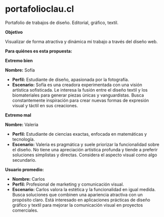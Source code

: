 # portafolioclau.cl
Portafolio de trabajos de diseño. Editorial, gráfico, textil.

**Objetivo** 

Visualizar de forma atractiva y dinámica mi trabajo a través del diseño web.

**Para quiénes es esta propuesta:**

**Extremo bien**

  **Nombre:** Sofía
   - **Perfil:** Estudiante de diseño, apasionada por la fotografía.
   - **Escenario:** Sofía es una creadora experimentada con una visión artística sofisticada. Le interesa la fusión entre el diseño textil y los biomateriales para generar piezas únicas y vanguardistas. Busca constantemente inspiración para crear nuevas formas de expresión visual y táctil en sus creaciones.

**Extremo mal**

  **Nombre:** Valeria
   - **Perfil:** Estudiante de ciencias exactas, enfocada en matemáticas y tecnología.
   - **Escenario:** Valeria es pragmática y suele priorizar la funcionalidad sobre el diseño. No tiene una apreciación artística profunda y tiende a preferir soluciones simplistas y directas. Considera el aspecto visual como algo secundario.

**Usuario promedio:**

   - **Nombre:** Carlos
   - **Perfil:** Profesional de marketing y comunicación visual.
   - **Escenario:** Carlos valora la estética y la funcionalidad en igual medida. Busca soluciones que combinen una apariencia atractiva con un propósito claro. Está interesado en aplicaciones prácticas de diseño gráfico y textil para mejorar la comunicación visual en proyectos comerciales.


